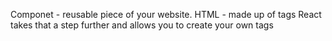 Componet - reusable piece of your website.
HTML - made up of tags
React takes that a step further and allows you to create your own tags